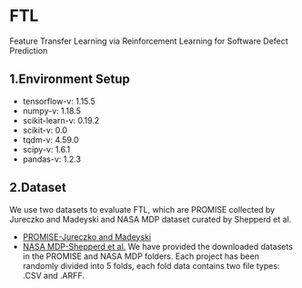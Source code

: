 # FTL
Feature Transfer Learning via Reinforcement Learning for Software Defect Prediction
## 1.Environment Setup
* tensorflow-v: 1.15.5
* numpy-v: 1.18.5
* scikit-learn-v: 0.19.2
* scikit-v: 0.0
* tqdm-v: 4.59.0
* scipy-v: 1.6.1
* pandas-v: 1.2.3
## 2.Dataset
We use two datasets to evaluate FTL, which are PROMISE collected by Jureczko and Madeyski and NASA MDP dataset curated by Shepperd et al. 
* [PROMISE-Jureczko and Madeyski](https://dl.acm.org/doi/abs/10.1145/1868328.1868342)
* [NASA MDP-Shepperd et al.](https://ieeexplore.ieee.org/abstract/document/6464273)
We have provided the downloaded datasets in the PROMISE and NASA MDP folders. Each project has been randomly divided into 5 folds, each fold data contains two file types: .CSV and .ARFF.
